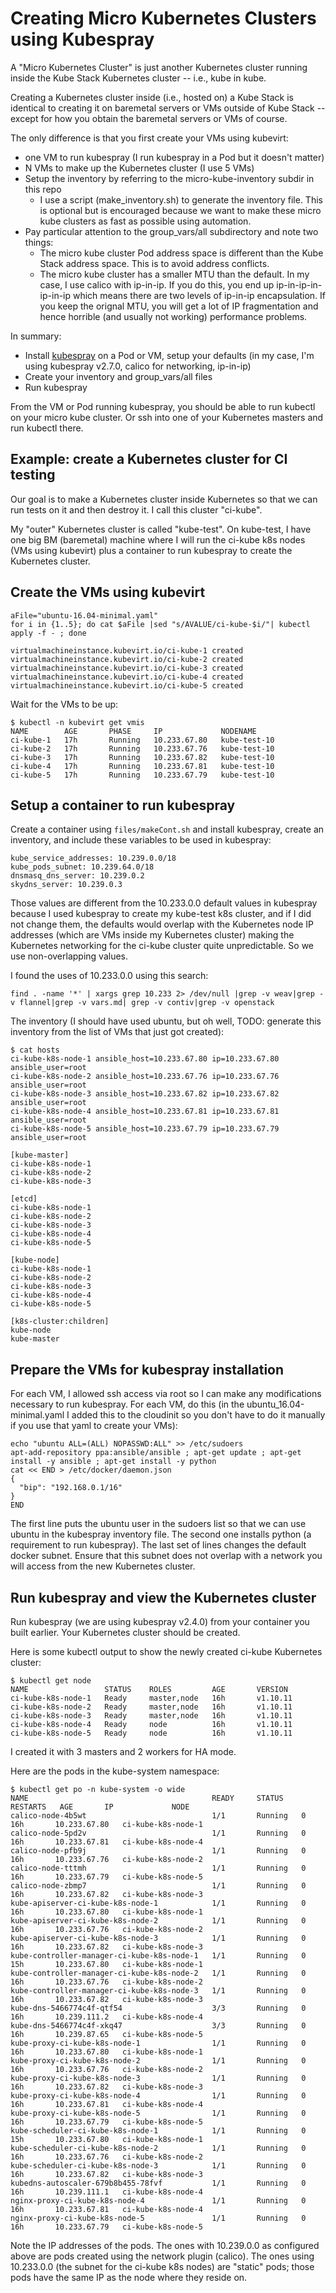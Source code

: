 # Creating Micro Kubernetes Clusters using Kubespray

A "Micro Kubernetes Cluster" is just another Kubernetes cluster running inside
the Kube Stack Kubernetes cluster -- i.e., kube in kube.

Creating a Kubernetes cluster inside (i.e., hosted on) a Kube Stack is identical
to creating it on baremetal servers or VMs outside of Kube Stack -- except for
how you obtain the baremetal servers or VMs of course.

The only difference is that you first create your VMs using kubevirt:

* one VM to run kubespray (I run kubespray in a Pod but it doesn't matter)
* N VMs to make up the Kubernetes cluster (I use 5 VMs)
* Setup the inventory by referring to the micro-kube-inventory subdir in this repo
  * I use a script (make_inventory.sh) to generate the inventory file.  This
    is optional but is encouraged because we want to make these micro kube clusters
    as fast as possible using automation.
* Pay particular attention to the group_vars/all subdirectory and note two things:
  * The micro kube cluster Pod address space is different than the Kube Stack address
    space.  This is to avoid address conflicts.
  * The micro kube cluster has a smaller MTU than the default.  In my case, I use calico
    with ip-in-ip.  If you do this, you end up ip-in-ip-in-ip-in-ip which means
    there are two levels of ip-in-ip encapsulation.  If you keep the orignal MTU, you will
    get a lot of IP fragmentation and hence horrible (and usually not working)
    performance problems.

In summary:

* Install [kubespray](https://github.com/kubernetes-incubator/kubespray) on a Pod
  or VM, setup your defaults (in my case, I'm using kubespray v2.7.0, calico for networking,
  ip-in-ip)
* Create your inventory and group_vars/all files
* Run kubespray

From the VM or Pod running kubespray, you should be able to run kubectl on your
micro kube cluster.  Or ssh into one of your Kubernetes masters and run kubectl there.

## Example: create a Kubernetes cluster for CI testing

Our goal is to make a Kubernetes cluster inside Kubernetes so that we can run
tests on it and then destroy it.  I call this cluster "ci-kube".

My "outer" Kubernetes cluster is called "kube-test".  On kube-test, I have one
big BM (baremetal) machine where I will run the ci-kube k8s nodes (VMs using
kubevirt) plus a container to run kubespray to create the Kubernetes cluster.

## Create the VMs using kubevirt

```
aFile="ubuntu-16.04-minimal.yaml"
for i in {1..5}; do cat $aFile |sed "s/AVALUE/ci-kube-$i/"| kubectl apply -f - ; done

virtualmachineinstance.kubevirt.io/ci-kube-1 created
virtualmachineinstance.kubevirt.io/ci-kube-2 created
virtualmachineinstance.kubevirt.io/ci-kube-3 created
virtualmachineinstance.kubevirt.io/ci-kube-4 created
virtualmachineinstance.kubevirt.io/ci-kube-5 created
```

Wait for the VMs to be up:

```
$ kubectl -n kubevirt get vmis
NAME        AGE       PHASE     IP             NODENAME
ci-kube-1   17h       Running   10.233.67.80   kube-test-10
ci-kube-2   17h       Running   10.233.67.76   kube-test-10
ci-kube-3   17h       Running   10.233.67.82   kube-test-10
ci-kube-4   17h       Running   10.233.67.81   kube-test-10
ci-kube-5   17h       Running   10.233.67.79   kube-test-10
```

## Setup a container to run kubespray

Create a container using `files/makeCont.sh` and install kubespray, create an inventory,
and include these variables to be used in kubespray:

```
kube_service_addresses: 10.239.0.0/18
kube_pods_subnet: 10.239.64.0/18
dnsmasq_dns_server: 10.239.0.2
skydns_server: 10.239.0.3
```

Those values are different from the 10.233.0.0 default values in kubespray because
I used kubespray to create my kube-test k8s cluster, and if I did not change them, the
defaults would overlap with the Kubernetes node IP addresses (which are VMs inside my
Kubernetes cluster) making the Kubernetes networking for the ci-kube cluster quite
unpredictable.  So we use non-overlapping values.

I found the uses of 10.233.0.0 using this search:

```
find . -name '*' | xargs grep 10.233 2> /dev/null |grep -v weav|grep -v flannel|grep -v vars.md| grep -v contiv|grep -v openstack
```

The inventory (I should have used ubuntu, but oh well, TODO: generate this inventory from
the list of VMs that just got created):

```
$ cat hosts 
ci-kube-k8s-node-1 ansible_host=10.233.67.80 ip=10.233.67.80 ansible_user=root
ci-kube-k8s-node-2 ansible_host=10.233.67.76 ip=10.233.67.76 ansible_user=root
ci-kube-k8s-node-3 ansible_host=10.233.67.82 ip=10.233.67.82 ansible_user=root
ci-kube-k8s-node-4 ansible_host=10.233.67.81 ip=10.233.67.81 ansible_user=root
ci-kube-k8s-node-5 ansible_host=10.233.67.79 ip=10.233.67.79 ansible_user=root

[kube-master]
ci-kube-k8s-node-1
ci-kube-k8s-node-2
ci-kube-k8s-node-3

[etcd]
ci-kube-k8s-node-1
ci-kube-k8s-node-2
ci-kube-k8s-node-3
ci-kube-k8s-node-4
ci-kube-k8s-node-5

[kube-node]
ci-kube-k8s-node-1
ci-kube-k8s-node-2
ci-kube-k8s-node-3
ci-kube-k8s-node-4
ci-kube-k8s-node-5

[k8s-cluster:children]
kube-node
kube-master
```

## Prepare the VMs for kubespray installation

For each VM, I allowed ssh access via root so I can make any modifications necessary to
run kubespray.  For each VM, do this (in the ubuntu_16.04-minimal.yaml I added this to
the cloudinit so you don't have to do it manually if you use that yaml to create your
VMs):

```
echo "ubuntu ALL=(ALL) NOPASSWD:ALL" >> /etc/sudoers
apt-add-repository ppa:ansible/ansible ; apt-get update ; apt-get install -y ansible ; apt-get install -y python
cat << END > /etc/docker/daemon.json
{
  "bip": "192.168.0.1/16"
}
END
```

The first line puts the ubuntu user in the sudoers list so that we can use ubuntu in the
kubespray inventory file.  The second one installs python (a requirement to run kubespray).
The last set of lines changes the default docker subnet.  Ensure that
this subnet does not overlap with a network you will access from the new Kubernetes cluster.

## Run kubespray and view the Kubernetes cluster

Run kubespray (we are using kubespray v2.4.0) from your container you built earlier.  Your
Kubernetes cluster should be created.

Here is some kubectl output to show the newly created ci-kube Kubernetes cluster:

```
$ kubectl get node
NAME                 STATUS    ROLES         AGE       VERSION
ci-kube-k8s-node-1   Ready     master,node   16h       v1.10.11
ci-kube-k8s-node-2   Ready     master,node   16h       v1.10.11
ci-kube-k8s-node-3   Ready     master,node   16h       v1.10.11
ci-kube-k8s-node-4   Ready     node          16h       v1.10.11
ci-kube-k8s-node-5   Ready     node          16h       v1.10.11
```

I created it with 3 masters and 2 workers for HA mode.

Here are the pods in the kube-system namespace:

```
$ kubectl get po -n kube-system -o wide
NAME                                         READY     STATUS    RESTARTS   AGE       IP             NODE
calico-node-4b5wt                            1/1       Running   0          16h       10.233.67.80   ci-kube-k8s-node-1
calico-node-5pd2v                            1/1       Running   0          16h       10.233.67.81   ci-kube-k8s-node-4
calico-node-pfb9j                            1/1       Running   0          16h       10.233.67.76   ci-kube-k8s-node-2
calico-node-tttmh                            1/1       Running   0          16h       10.233.67.79   ci-kube-k8s-node-5
calico-node-zbmp7                            1/1       Running   0          16h       10.233.67.82   ci-kube-k8s-node-3
kube-apiserver-ci-kube-k8s-node-1            1/1       Running   0          16h       10.233.67.80   ci-kube-k8s-node-1
kube-apiserver-ci-kube-k8s-node-2            1/1       Running   0          16h       10.233.67.76   ci-kube-k8s-node-2
kube-apiserver-ci-kube-k8s-node-3            1/1       Running   0          16h       10.233.67.82   ci-kube-k8s-node-3
kube-controller-manager-ci-kube-k8s-node-1   1/1       Running   0          15h       10.233.67.80   ci-kube-k8s-node-1
kube-controller-manager-ci-kube-k8s-node-2   1/1       Running   0          16h       10.233.67.76   ci-kube-k8s-node-2
kube-controller-manager-ci-kube-k8s-node-3   1/1       Running   0          16h       10.233.67.82   ci-kube-k8s-node-3
kube-dns-5466774c4f-qtf54                    3/3       Running   0          16h       10.239.111.2   ci-kube-k8s-node-4
kube-dns-5466774c4f-xkq47                    3/3       Running   0          16h       10.239.87.65   ci-kube-k8s-node-5
kube-proxy-ci-kube-k8s-node-1                1/1       Running   0          16h       10.233.67.80   ci-kube-k8s-node-1
kube-proxy-ci-kube-k8s-node-2                1/1       Running   0          16h       10.233.67.76   ci-kube-k8s-node-2
kube-proxy-ci-kube-k8s-node-3                1/1       Running   0          16h       10.233.67.82   ci-kube-k8s-node-3
kube-proxy-ci-kube-k8s-node-4                1/1       Running   0          16h       10.233.67.81   ci-kube-k8s-node-4
kube-proxy-ci-kube-k8s-node-5                1/1       Running   0          16h       10.233.67.79   ci-kube-k8s-node-5
kube-scheduler-ci-kube-k8s-node-1            1/1       Running   0          15h       10.233.67.80   ci-kube-k8s-node-1
kube-scheduler-ci-kube-k8s-node-2            1/1       Running   0          16h       10.233.67.76   ci-kube-k8s-node-2
kube-scheduler-ci-kube-k8s-node-3            1/1       Running   0          16h       10.233.67.82   ci-kube-k8s-node-3
kubedns-autoscaler-679b8b455-78fvf           1/1       Running   0          16h       10.239.111.1   ci-kube-k8s-node-4
nginx-proxy-ci-kube-k8s-node-4               1/1       Running   0          16h       10.233.67.81   ci-kube-k8s-node-4
nginx-proxy-ci-kube-k8s-node-5               1/1       Running   0          16h       10.233.67.79   ci-kube-k8s-node-5
```

Note the IP addresses of the pods.  The ones with 10.239.0.0 as configured above are pods created
using the network plugin (calico).  The ones using 10.233.0.0 (the subnet for the ci-kube k8s nodes)
are "static" pods; those pods have the same IP as the node where they reside on.
